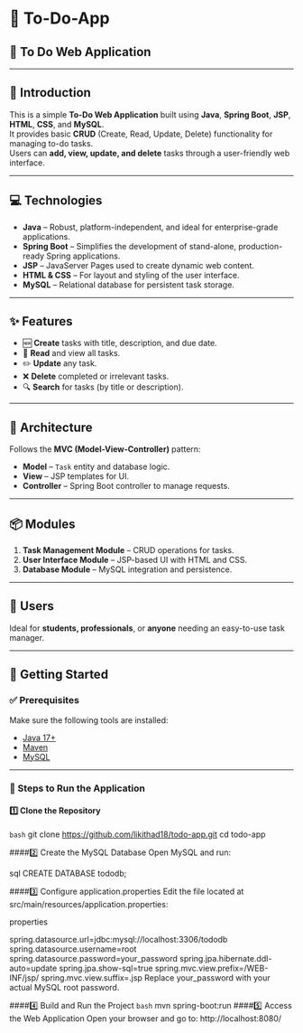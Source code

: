 # 📌 To-Do-App

## 📝 To Do Web Application

---

## 📖 Introduction

This is a simple **To-Do Web Application** built using **Java**, **Spring Boot**, **JSP**, **HTML**, **CSS**, and **MySQL**.  
It provides basic **CRUD** (Create, Read, Update, Delete) functionality for managing to-do tasks.  
Users can **add, view, update, and delete** tasks through a user-friendly web interface.

---

## 💻 Technologies

- **Java** – Robust, platform-independent, and ideal for enterprise-grade applications.
- **Spring Boot** – Simplifies the development of stand-alone, production-ready Spring applications.
- **JSP** – JavaServer Pages used to create dynamic web content.
- **HTML & CSS** – For layout and styling of the user interface.
- **MySQL** – Relational database for persistent task storage.

---

## ✨ Features

- 🆕 **Create** tasks with title, description, and due date.
- 📄 **Read** and view all tasks.
- ✏️ **Update** any task.
- ❌ **Delete** completed or irrelevant tasks.
- 🔍 **Search** for tasks (by title or description).

---

## 🧱 Architecture

Follows the **MVC (Model-View-Controller)** pattern:

- **Model** – `Task` entity and database logic.
- **View** – JSP templates for UI.
- **Controller** – Spring Boot controller to manage requests.

---

## 📦 Modules

1. **Task Management Module** – CRUD operations for tasks.
2. **User Interface Module** – JSP-based UI with HTML and CSS.
3. **Database Module** – MySQL integration and persistence.

---

## 👤 Users

Ideal for **students, professionals**, or **anyone** needing an easy-to-use task manager.

---

## 🚀 Getting Started

### ✅ Prerequisites

Make sure the following tools are installed:

- [Java 17+](https://www.oracle.com/java/technologies/javase/jdk17-archive-downloads.html)
- [Maven](https://maven.apache.org/install.html)
- [MySQL](https://dev.mysql.com/downloads/installer/)

---

### 🔧 Steps to Run the Application

#### 1️⃣ Clone the Repository

```bash```
git clone https://github.com/likithad18/todo-app.git
cd todo-app

####2️⃣ Create the MySQL Database
Open MySQL and run:

sql
CREATE DATABASE tododb;

####3️⃣ Configure application.properties
Edit the file located at src/main/resources/application.properties:

properties

spring.datasource.url=jdbc:mysql://localhost:3306/tododb
spring.datasource.username=root
spring.datasource.password=your_password
spring.jpa.hibernate.ddl-auto=update
spring.jpa.show-sql=true
spring.mvc.view.prefix=/WEB-INF/jsp/
spring.mvc.view.suffix=.jsp
Replace your_password with your actual MySQL root password.

####4️⃣ Build and Run the Project
```bash```
mvn spring-boot:run
####5️⃣ Access the Web Application
Open your browser and go to:
http://localhost:8080/
